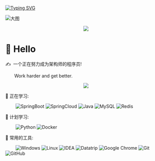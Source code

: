 <!-- 动态打字效果 -->
<a href="https://git.io/typing-svg"><img src="https://readme-typing-svg.demolab.com?font=ZCOOL+QingKe+HuangYou&size=27&color=3BE0F7&center=true&vCenter=true&width=1000&lines=%E6%97%A5%E7%9B%8A%E5%8A%AA%E5%8A%9B%E8%80%8C%E5%90%8E%E9%A3%8E%E7%94%9F%E6%B0%B4%E8%B5%B7" alt="Typing SVG" /></a>

<!-- 敲代码的图片 
<div align="center" ><img order-radius="100px" src="https://cdn.jsdelivr.net/gh/Lizuoyang/mycdn/gif/keyboard.gif"/></div>
<br>
-->

![大图](https://cdn.jsdelivr.net/gh/Lizuoyang/mycdn/images/header_1.png)
<br>

<!-- 贪吃蛇代码贡献图 -->
<div align="center"><img src="https://cdn.jsdelivr.net/gh/Lizuoyang/mycdn/svg/github-contribution-grid-snake.svg" /></div>

#  🙋 Hello

<p>✍️&nbsp;&nbsp;一个正在努力成为架构师的程序员!</p>
<p>&emsp;&emsp;Work harder and get better.</p>

<!-- 比较好的开源项目卡片 -->
<div align="center">
<a href="https://github.com/Lizuoyang/mycdn">
  <img src="https://github-readme-stats.vercel.app/api/pin/?username=Lizuoyang&repo=mycdn&theme=buefy" />
</a>
</div>
  

💪 正在学习: 

&emsp;&emsp;
![SpringBoot](https://img.shields.io/badge/-springboot-green?style=flat-square&logo=springboot)
![SpringCloud](https://img.shields.io/badge/-springcloud-green?style=flat-square&logo=springboot)
![Java](https://img.shields.io/badge/-java-yellow?style=flat-square&logo=java)
![MySQL](https://img.shields.io/badge/mysql-%2300f.svg?style=flat-square&logo=mysql&logoColor=white)
![Redis](https://img.shields.io/badge/-redis-F2F2F2?style=flat-square&logo=redis)

🧠 计划学习:

&emsp;&emsp;
![Python](https://img.shields.io/badge/-python-yellow?style=flat-square&logo=python)
![Docker](https://img.shields.io/badge/-Docker-99ffff?style=flat-square&logo=docker)


🧰 常用的工具:

&emsp;&emsp; 
![Windows](https://img.shields.io/badge/Windows-0078D6?style=flat-square&logo=windows&logoColor=white)
![Linux](https://img.shields.io/badge/Linux-FCC624?style=style=flat-square&logo=linux&logoColor=black)
![IDEA](https://img.shields.io/badge/-IDEA-66ccff?style=flat-square&logo=idea)
![Datatrip](https://img.shields.io/badge/-Datatrip-66ccff?style=flat-square&logo=datatrip)
![Google Chrome](https://img.shields.io/badge/Chrome-4285F4?style=flat-square&logo=GoogleChrome&logoColor=white)
![Git](https://img.shields.io/badge/-Git-FCC624?style=flat-square&logo=git)
![GitHub](https://img.shields.io/badge/-GitHub-pink?style=flat-square&logo=github)
<!--
**Lizuoyang/Lizuoyang** is a ✨ _special_ ✨ repository because its `README.md` (this file) appears on your GitHub profile.

Here are some ideas to get you started:

- 🔭 I’m currently working on ...
- 🌱 I’m currently learning ...
- 👯 I’m looking to collaborate on ...
- 🤔 I’m looking for help with ...
- 💬 Ask me about ...
- 📫 How to reach me: ...
- 😄 Pronouns: ...
- ⚡ Fun fact: ...
-->
